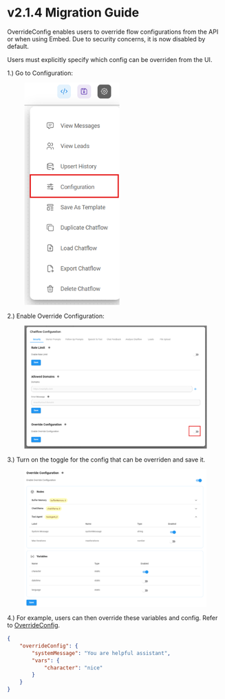 # v2.1.4 Migration Guide

OverrideConfig enables users to override flow configurations from the API or when using Embed. Due to security concerns, it is now disabled by default.

Users must explicitly specify which config can be overriden from the UI.

1.) Go to Configuration:

<figure><img src="../.gitbook/assets/image (189).png" alt="" width="221"><figcaption></figcaption></figure>

2.) Enable Override Configuration:

<figure><img src="../.gitbook/assets/image (190).png" alt=""><figcaption></figcaption></figure>

3.) Turn on the toggle for the config that can be overriden and save it.

<figure><img src="../.gitbook/assets/image (191).png" alt=""><figcaption></figcaption></figure>

4.) For example, users can then override these variables and config. Refer to [OverrideConfig](broken-reference).

```json
{
    "overrideConfig": {
        "systemMessage": "You are helpful assistant",
        "vars": {
            "character": "nice"
        }
    }
}
```
